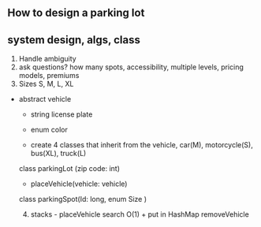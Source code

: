 ## How to design a parking lot


## system design, algs, class

1. Handle ambiguity
2. ask questions? how many spots, accessibility, multiple levels, pricing models, premiums
3. Sizes S, M, L, XL


- abstract vehicle
  - string license plate
  - enum color

  - create 4 classes that inherit from the vehicle, car(M), motorcycle(S), bus(XL), truck(L)


  class parkingLot (zip code: int)
  - placeVehicle(vehicle: vehicle)

  class parkingSpot(Id: long, enum Size )

  4. stacks - placeVehicle
  search O(1) + put in HashMap
  removeVehicle
